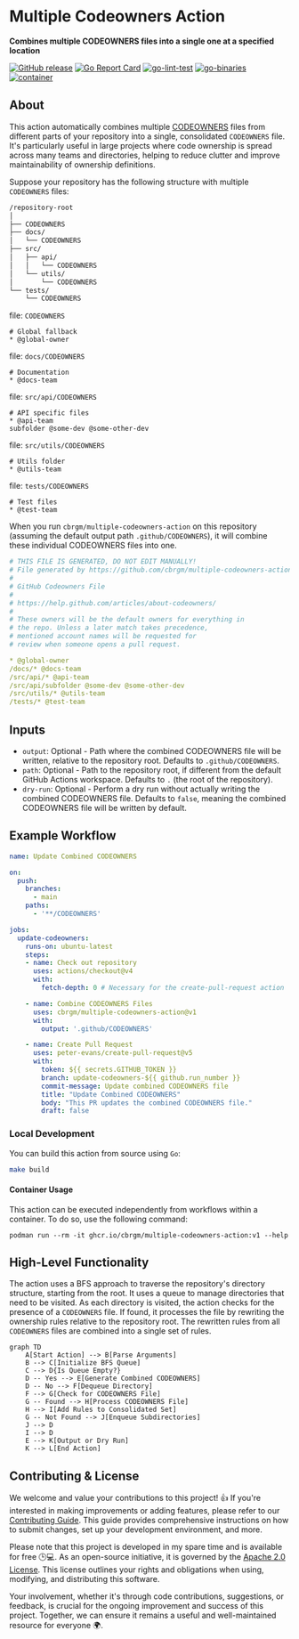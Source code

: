 # Multiple Codeowners Action

**Combines multiple CODEOWNERS files into a single one at a specified location**

[![GitHub release](https://img.shields.io/github/release/cbrgm/multiple-codeowners-action.svg)](https://github.com/cbrgm/multiple-codeowners-action)
[![Go Report Card](https://goreportcard.com/badge/github.com/cbrgm/multiple-codeowners-action)](https://goreportcard.com/report/github.com/cbrgm/multiple-codeowners-action)
[![go-lint-test](https://github.com/cbrgm/multiple-codeowners-action/actions/workflows/go-lint-test.yml/badge.svg)](https://github.com/cbrgm/multiple-codeowners-action/actions/workflows/go-lint-test.yml)
[![go-binaries](https://github.com/cbrgm/multiple-codeowners-action/actions/workflows/go-binaries.yml/badge.svg)](https://github.com/cbrgm/multiple-codeowners-action/actions/workflows/go-binaries.yml)
[![container](https://github.com/cbrgm/multiple-codeowners-action/actions/workflows/container.yml/badge.svg)](https://github.com/cbrgm/multiple-codeowners-action/actions/workflows/container.yml)

## About

This action automatically combines multiple [CODEOWNERS](https://docs.github.com/en/repositories/managing-your-repositorys-settings-and-features/customizing-your-repository/about-code-owners) files from different parts of your repository into a single, consolidated `CODEOWNERS` file. It's particularly useful in large projects where code ownership is spread across many teams and directories, helping to reduce clutter and improve maintainability of ownership definitions.

Suppose your repository has the following structure with multiple `CODEOWNERS` files:

```bash
/repository-root
│
├── CODEOWNERS
├── docs/
│   └── CODEOWNERS
├── src/
│   ├── api/
│   │   └── CODEOWNERS
│   └── utils/
│       └── CODEOWNERS
└── tests/
    └── CODEOWNERS
```

file: `CODEOWNERS`
```
# Global fallback
* @global-owner

```

file: `docs/CODEOWNERS`
```
# Documentation
* @docs-team

```

file: `src/api/CODEOWNERS`
```
# API specific files
* @api-team
subfolder @some-dev @some-other-dev

```

file: `src/utils/CODEOWNERS`
```
# Utils folder
* @utils-team

```

file: `tests/CODEOWNERS`
```
# Test files
* @test-team

```

When you run `cbrgm/multiple-codeowners-action` on this repository (assuming the default output path `.github/CODEOWNERS`), it will combine these individual CODEOWNERS files into one.

```yaml
# THIS FILE IS GENERATED, DO NOT EDIT MANUALLY!
# File generated by https://github.com/cbrgm/multiple-codeowners-action
#
# GitHub Codeowners File
#
# https://help.github.com/articles/about-codeowners/
#
# These owners will be the default owners for everything in
# the repo. Unless a later match takes precedence,
# mentioned account names will be requested for
# review when someone opens a pull request.

* @global-owner
/docs/* @docs-team
/src/api/* @api-team
/src/api/subfolder @some-dev @some-other-dev
/src/utils/* @utils-team
/tests/* @test-team
```

## Inputs

- `output`: Optional - Path where the combined CODEOWNERS file will be written, relative to the repository root. Defaults to `.github/CODEOWNERS`.
- `path`: Optional - Path to the repository root, if different from the default GitHub Actions workspace. Defaults to `.` (the root of the repository).
- `dry-run`: Optional - Perform a dry run without actually writing the combined CODEOWNERS file. Defaults to `false`, meaning the combined CODEOWNERS file will be written by default.

## Example Workflow

```yml
name: Update Combined CODEOWNERS

on:
  push:
    branches:
      - main
    paths:
      - '**/CODEOWNERS'

jobs:
  update-codeowners:
    runs-on: ubuntu-latest
    steps:
    - name: Check out repository
      uses: actions/checkout@v4
      with:
        fetch-depth: 0 # Necessary for the create-pull-request action

    - name: Combine CODEOWNERS Files
      uses: cbrgm/multiple-codeowners-action@v1
      with:
        output: '.github/CODEOWNERS'

    - name: Create Pull Request
      uses: peter-evans/create-pull-request@v5
      with:
        token: ${{ secrets.GITHUB_TOKEN }}
        branch: update-codeowners-${{ github.run_number }}
        commit-message: Update combined CODEOWNERS file
        title: "Update Combined CODEOWNERS"
        body: "This PR updates the combined CODEOWNERS file."
        draft: false

```

### Local Development

You can build this action from source using `Go`:

```bash
make build
```

#### Container Usage

This action can be executed independently from workflows within a container. To do so, use the following command:

```
podman run --rm -it ghcr.io/cbrgm/multiple-codeowners-action:v1 --help
```

## High-Level Functionality

The action uses a BFS approach to traverse the repository's directory structure, starting from the root. It uses a queue to manage directories that need to be visited. As each directory is visited, the action checks for the presence of a `CODEOWNERS` file. If found, it processes the file by rewriting the ownership rules relative to the repository root. The rewritten rules from all `CODEOWNERS` files are combined into a single set of rules.

```mermaid
graph TD
    A[Start Action] --> B[Parse Arguments]
    B --> C[Initialize BFS Queue]
    C --> D{Is Queue Empty?}
    D -- Yes --> E[Generate Combined CODEOWNERS]
    D -- No --> F[Dequeue Directory]
    F --> G[Check for CODEOWNERS File]
    G -- Found --> H[Process CODEOWNERS File]
    H --> I[Add Rules to Consolidated Set]
    G -- Not Found --> J[Enqueue Subdirectories]
    J --> D
    I --> D
    E --> K[Output or Dry Run]
    K --> L[End Action]

```

## Contributing & License

We welcome and value your contributions to this project! 👍 If you're interested in making improvements or adding features, please refer to our [Contributing Guide](https://github.com/cbrgm/multiple-codeowners-action/blob/main/CONTRIBUTING.md). This guide provides comprehensive instructions on how to submit changes, set up your development environment, and more.

Please note that this project is developed in my spare time and is available for free 🕒💻. As an open-source initiative, it is governed by the [Apache 2.0 License](https://github.com/cbrgm/multiple-codeowners-action/blob/main/LICENSE). This license outlines your rights and obligations when using, modifying, and distributing this software.

Your involvement, whether it's through code contributions, suggestions, or feedback, is crucial for the ongoing improvement and success of this project. Together, we can ensure it remains a useful and well-maintained resource for everyone 🌍.

